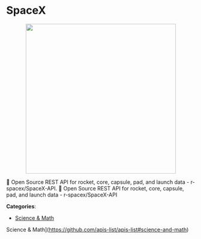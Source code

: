 # SpaceX
<p align="center">
    <img width="400" src="https://raw.githubusercontent.com/apis-list/apis-list/apis/spacex/logo_256x256.png" />
</p>

:rocket: Open Source REST API for rocket, core, capsule, pad, and launch data - r-spacex/SpaceX-API.  :rocket: Open Source REST API for rocket, core, capsule, pad, and launch data - r-spacex/SpaceX-API



**Categories**:
- [Science & Math](https://github.com/apis-list/apis-list#science-and-math)



Science & Math](https://github.com/apis-list/apis-list#science-and-math)





